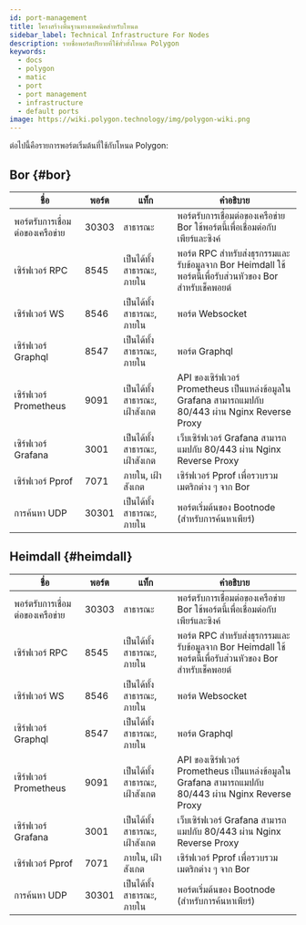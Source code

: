 ```yaml
---
id: port-management
title: โครงสร้างพื้นฐานทางเทคนิคสำหรับโหนด
sidebar_label: Technical Infrastructure For Nodes
description: รายชื่อพอร์ตปริยายที่ใช้ทั่วทั้งโหนด Polygon
keywords:
  - docs
  - polygon
  - matic
  - port
  - port management
  - infrastructure
  - default ports
image: https://wiki.polygon.technology/img/polygon-wiki.png
---
```


ต่อไปนี้คือรายการพอร์ตเริ่มต้นที่ใช้กับโหนด Polygon:

## Bor {#bor}

| ﻿ชื่อ | พอร์ต | แท็ก | คำอธิบาย |
|------------------------|-------|---------------------------|----------------------------------------------------------------------------------------------------------------|
| พอร์ตรับการเชื่อมต่อของเครือข่าย | 30303 | สาธารณะ | พอร์ตรับการเชื่อมต่อของเครือข่าย Bor ใช้พอร์ตนี้เพื่อเชื่อมต่อกับเพียร์และซิงค์ |
| เซิร์ฟเวอร์ RPC | 8545 | เป็นได้ทั้งสาธารณะ, ภายใน | พอร์ต RPC สำหรับส่งธุรกรรมและรับข้อมูลจาก Bor Heimdall ใช้พอร์ตนี้เพื่อรับส่วนหัวของ Bor สำหรับเช็คพอยต์ |
| เซิร์ฟเวอร์ WS | 8546 | เป็นได้ทั้งสาธารณะ, ภายใน | พอร์ต Websocket |
| เซิร์ฟเวอร์ Graphql | 8547 | เป็นได้ทั้งสาธารณะ, ภายใน | พอร์ต Graphql |
| เซิร์ฟเวอร์ Prometheus | 9091 | เป็นได้ทั้งสาธารณะ, เฝ้าสังเกต | API ของเซิร์ฟเวอร์ Prometheus เป็นแหล่งข้อมูลใน Grafana สามารถแมปกับ 80/443 ผ่าน Nginx Reverse Proxy |
| เซิร์ฟเวอร์ Grafana | 3001 | เป็นได้ทั้งสาธารณะ, เฝ้าสังเกต | เว็บเซิร์ฟเวอร์ Grafana สามารถแมปกับ 80/443 ผ่าน Nginx Reverse Proxy |
| เซิร์ฟเวอร์ Pprof | 7071 | ภายใน, เฝ้าสังเกต | เซิร์ฟเวอร์ Pprof เพื่อรวบรวมเมตริกต่าง ๆ จาก Bor |
| การค้นหา UDP | 30301 | เป็นได้ทั้งสาธารณะ, ภายใน | พอร์ตเริ่มต้นของ Bootnode (สำหรับการค้นหาเพียร์) |

## Heimdall {#heimdall}

| ﻿ชื่อ | พอร์ต | แท็ก | คำอธิบาย |
|------------------------|-------|---------------------------|----------------------------------------------------------------------------------------------------------------|
| พอร์ตรับการเชื่อมต่อของเครือข่าย | 30303 | สาธารณะ | พอร์ตรับการเชื่อมต่อของเครือข่าย Bor ใช้พอร์ตนี้เพื่อเชื่อมต่อกับเพียร์และซิงค์ |
| เซิร์ฟเวอร์ RPC | 8545 | เป็นได้ทั้งสาธารณะ, ภายใน | พอร์ต RPC สำหรับส่งธุรกรรมและรับข้อมูลจาก Bor Heimdall ใช้พอร์ตนี้เพื่อรับส่วนหัวของ Bor สำหรับเช็คพอยต์ |
| เซิร์ฟเวอร์ WS | 8546 | เป็นได้ทั้งสาธารณะ, ภายใน | พอร์ต Websocket |
| เซิร์ฟเวอร์ Graphql | 8547 | เป็นได้ทั้งสาธารณะ, ภายใน | พอร์ต Graphql |
| เซิร์ฟเวอร์ Prometheus | 9091 | เป็นได้ทั้งสาธารณะ, เฝ้าสังเกต | API ของเซิร์ฟเวอร์ Prometheus เป็นแหล่งข้อมูลใน Grafana สามารถแมปกับ 80/443 ผ่าน Nginx Reverse Proxy |
| เซิร์ฟเวอร์ Grafana | 3001 | เป็นได้ทั้งสาธารณะ, เฝ้าสังเกต | เว็บเซิร์ฟเวอร์ Grafana สามารถแมปกับ 80/443 ผ่าน Nginx Reverse Proxy |
| เซิร์ฟเวอร์ Pprof | 7071 | ภายใน, เฝ้าสังเกต | เซิร์ฟเวอร์ Pprof เพื่อรวบรวมเมตริกต่าง ๆ จาก Bor |
| การค้นหา UDP | 30301 | เป็นได้ทั้งสาธารณะ, ภายใน | พอร์ตเริ่มต้นของ Bootnode (สำหรับการค้นหาเพียร์) |